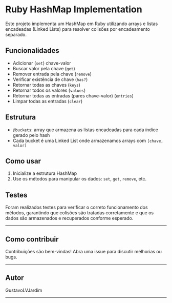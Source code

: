 # Ruby HashMap Implementation

Este projeto implementa um HashMap em Ruby utilizando arrays e listas encadeadas (Linked Lists) para resolver colisões por encadeamento separado.

## Funcionalidades

- Adicionar (`set`) chave-valor
- Buscar valor pela chave (`get`)
- Remover entrada pela chave (`remove`)
- Verificar existência de chave (`has?`)
- Retornar todas as chaves (`keys`)
- Retornar todos os valores (`values`)
- Retornar todas as entradas (pares chave-valor) (`entries`)
- Limpar todas as entradas (`clear`)

## Estrutura

- `@buckets`: array que armazena as listas encadeadas para cada índice gerado pelo hash
- Cada bucket é uma Linked List onde armazenamos arrays com `[chave, valor]`

## Como usar

1. Inicialize a estrutura HashMap
2. Use os métodos para manipular os dados: `set`, `get`, `remove`, etc.

## Testes

Foram realizados testes para verificar o correto funcionamento dos métodos, garantindo que colisões são tratadas corretamente e que os dados são armazenados e recuperados conforme esperado.

---

## Como contribuir

Contribuições são bem-vindas! Abra uma issue para discutir melhorias ou bugs.

---

## Autor

GustavoLVJardim

---



